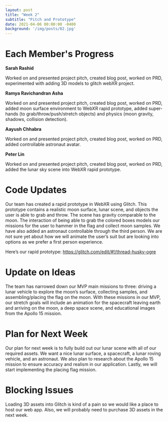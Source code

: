 ```yaml
---
layout: post
title: "Week 2"
subtitle: "Pitch and Prototype"
date: 2021-04-06 00:00:00 -0400
background: '/img/posts/02.jpg'
---
```


# Each Member's Progress

**Sarah Rashid**

Worked on and presented project pitch, created blog post, worked on PRD, experimented with adding 3D models to glitch webXR project.

**Ramya Ravichandran Asha**

Worked on and presented project pitch, created blog post, worked on PRD, added moon surface environment to WebXR rapid prototype, added super-hands (to grab/throw/push/stretch objects) and physics (moon gravity, shadows, collision detection).

**Aayush Chhabra**

Worked on and presented project pitch, created blog post, worked on PRD, added controllable astronaut avatar.

**Peter Lin**

Worked on and presented project pitch, created blog post, worked on PRD, added the lunar sky scene into WebXR rapid prototype.  

# Code Updates

Our team has created a rapid prototype in WebXR using Glitch. This prototype contains a realistic moon surface, lunar scene, and objects the user is able to grab and throw. The scene has gravity comparable to the moon. The interaction of being able to grab the colored boxes models our missions for the user to hammer in the flag and collect moon samples. We have also added an astronaut controllable through the third person. We are not sure yet about how we will animate the user’s suit but are looking into options as we prefer a first person experience.

Here’s our rapid prototype: https://glitch.com/edit/#!/thread-husky-ogre

# Update on Ideas

The team has narrowed down our MVP main missions to three: driving a lunar vehicle to explore the moon’s surface, collecting samples, and assembling/placing the flag on the moon. With these missions in our MVP, our stretch goals will include an animation for the spacecraft leaving earth and arriving on the moon, a deep space scene, and educational images from the Apollo 15 mission. 

# Plan for Next Week

Our plan for next week is to fully build out our lunar scene with all of our required assets. We want a nice lunar surface, a spacecraft, a lunar roving vehicle, and an astronaut. We also plan to research about the Apollo 15 mission to ensure accuracy and realism in our application. Lastly, we will start implementing the placing flag mission.

# Blocking Issues

Loading 3D assets into Glitch is kind of a pain so we would like a place to host our web app. Also, we will probably need to purchase 3D assets in the next week.
